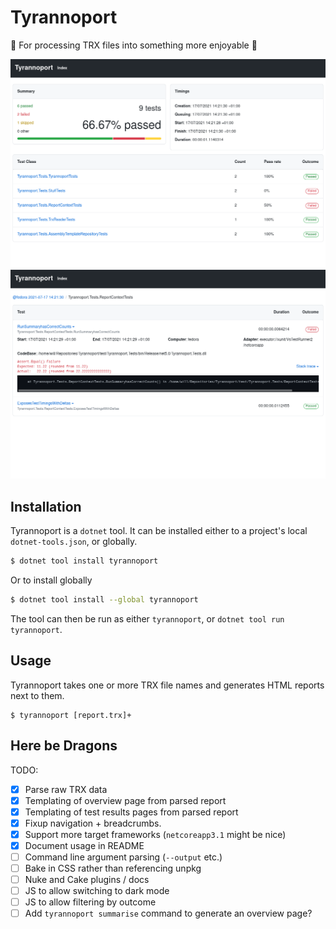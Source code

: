 # Tyrannoport

🦖 For processing TRX files into something more enjoyable 🦖

![Overview page](docs/OverviewPage.png)
![Class details](docs/ClassDetails.png)

## Installation

Tyrannoport is a `dotnet` tool. It can be installed either to a project's
local `dotnet-tools.json`, or globally.

```bash
$ dotnet tool install tyrannoport
```

Or to install globally

```bash
$ dotnet tool install --global tyrannoport
```

The tool can then be run as either `tyrannoport`, or
`dotnet tool run tyrannoport`. 

## Usage

Tyrannoport takes one or more TRX file names and generates HTML reports next to
them.

```
$ tyrannoport [report.trx]+
```

## Here be Dragons

TODO: 

 * [x] Parse raw TRX data
 * [x] Templating of overview page from parsed report
 * [x] Templating of test results pages from parsed report
 * [x] Fixup navigation + breadcrumbs.
 * [x] Support more target frameworks (`netcoreapp3.1` might be nice)
 * [x] Document usage in README
 * [ ] Command line argument parsing (`--output` etc.)
 * [ ] Bake in CSS rather than referencing unpkg
 * [ ] Nuke and Cake plugins / docs
 * [ ] JS to allow switching to dark mode
 * [ ] JS to allow filtering by outcome
 * [ ] Add `tyrannoport summarise` command to generate an overview page?